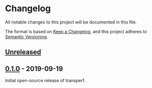 # Changelog
All notable changes to this project will be documented in this file.

The format is based on [Keep a Changelog](https://keepachangelog.com/en/1.0.0/),
and this project adheres to [Semantic Versioning](https://semver.org/spec/v2.0.0.html).

## [Unreleased]

## [0.1.0] - 2019-09-19
Initial open-source release of transperf.

[Unreleased]: https://github.com/google/transperf/compare/v0.1.0...master
[0.1.0]: https://github.com/google/transperf/releases/tag/v0.1.0
